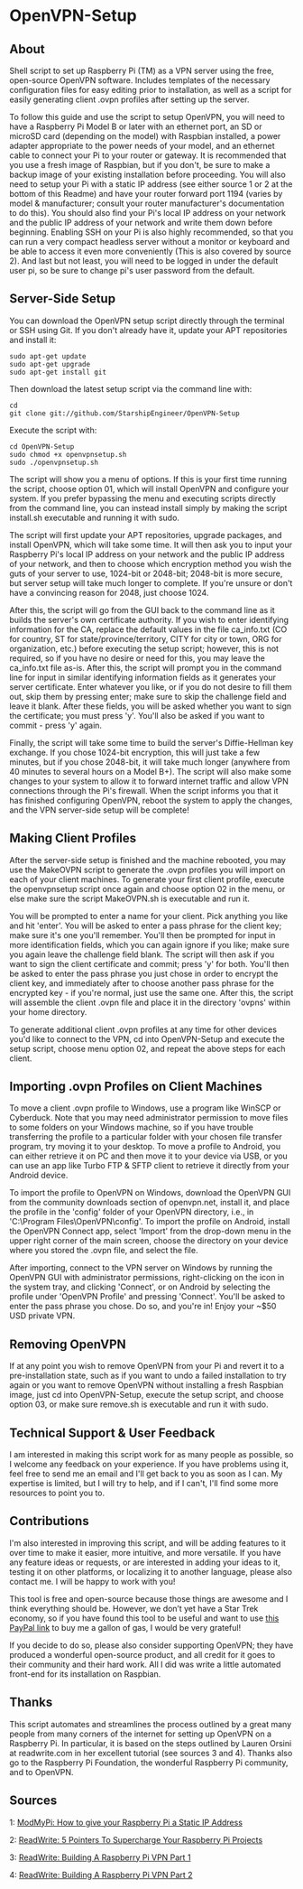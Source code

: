 OpenVPN-Setup
============

About
-----

Shell script to set up Raspberry Pi (TM) as a VPN server using the free, open-source
OpenVPN software. Includes templates of the necessary configuration files for easy
editing prior to installation, as well as a script for easily generating client
.ovpn profiles after setting up the server.

To follow this guide and use the script to setup OpenVPN, you will need to have a
Raspberry Pi Model B or later with an ethernet port, an SD or microSD
card (depending on the model) with Raspbian installed, a power adapter appropriate
to the power needs of your model, and an ethernet cable to connect your Pi to your
router or gateway. It is recommended that you use a fresh image of Raspbian, but if
you don't, be sure to make a backup image of your existing installation before
proceeding. You will also need to setup your Pi with a static IP address (see
either source 1 or 2 at the bottom of this Readme) and have your router forward
port 1194 (varies by model & manufacturer; consult your router manufacturer's
documentation to do this). You should also find your Pi's local IP address on your
network and the public IP address of your network and write them down before
beginning. Enabling SSH on your Pi is also highly recommended, so that you can run a
very compact headless server without a monitor or keyboard and be able to access it
even more conveniently (This is also covered by source 2). And last but not least,
you will need to be logged in under the default user pi,  so be sure to change pi's
user password from the default.

Server-Side Setup
-----------------

You can download the OpenVPN setup script directly through the terminal or SSH using
Git. If you don't already have it, update your APT repositories and install it:

```shell
sudo apt-get update
sudo apt-get upgrade
sudo apt-get install git
```

Then download the latest setup script via the command line with:

```shell
cd
git clone git://github.com/StarshipEngineer/OpenVPN-Setup
```

Execute the script with:

```shell
cd OpenVPN-Setup
sudo chmod +x openvpnsetup.sh
sudo ./openvpnsetup.sh
```

The script will show you a menu of options. If this is your first time running the script,
choose option 01, which will install OpenVPN and configure your system. If you prefer
bypassing the menu and executing scripts directly from the command line, you can instead
install simply by making the script install.sh executable and running it with sudo.

The script will first update your APT repositories, upgrade packages, and install OpenVPN,
which will take some time. It will then ask you to input your Raspberry Pi's local IP
address on your network and the public IP address of your network, and then to choose
which encryption method you wish the guts of your server to use, 1024-bit or 2048-bit;
2048-bit is more secure, but server setup will take much longer to complete. If you're
unsure or don't have a convincing reason for 2048, just choose 1024.

After this, the script will go from the GUI back to the command line as it builds the
server's own certificate authority. If you wish to enter identifying information for the
CA, replace the default values in the file ca_info.txt (CO for country, ST for
state/province/territory, CITY for city or town, ORG for organization, etc.) before
executing the setup script; however, this is not required, so if you have no desire or
need for this, you may leave the ca_info.txt file as-is. After this, the script will
prompt you in the command line for input in similar identifying information fields as it
generates your server certificate. Enter whatever you like, or if you do not desire to
fill them out, skip them by pressing enter; make sure to skip the challenge field and
leave it blank. After these fields, you will be asked whether you want to sign the
certificate; you must press 'y'. You'll also be asked if you want to commit - press 'y'
again.

Finally, the script will take some time to build the server's Diffie-Hellman key
exchange. If you chose 1024-bit encryption, this will just take a few minutes, but if you
chose 2048-bit, it will take much longer (anywhere from 40 minutes to several hours on a
Model B+). The script will also make some changes to your system to allow it to forward
internet traffic and allow VPN connections through the Pi's firewall. When the script
informs you that it has finished configuring OpenVPN, reboot the system to apply the
changes, and the VPN server-side setup will be complete!

Making Client Profiles
----------------------

After the server-side setup is finished and the machine rebooted, you may use the MakeOVPN script
to generate the .ovpn profiles you will import on each of your client machines. To generate your
first client profile, execute the openvpnsetup script once again and choose option 02 in the menu,
or else make sure the script MakeOVPN.sh is executable and run it.

You will be prompted to enter a name for your client. Pick anything you like and hit 'enter'. 
You will be asked to enter a pass phrase for the client key; make sure it's one you'll remember.
You'll then be prompted for input in more identification fields, which you can again ignore if
you like; make sure you again leave the challenge field blank. The script will then ask if you
want to sign the client certificate and commit; press 'y' for both. You'll then be asked to enter
the pass phrase you just chose in order to encrypt the client key, and immediately after to choose
another pass phrase for the encrypted key - if you're normal, just use the same one. After this,
the script will assemble the client .ovpn file and place it in the directory 'ovpns' within your
home directory.

To generate additional client .ovpn profiles at any time for other devices you'd like to connect
to the VPN, cd into OpenVPN-Setup and execute the setup script, choose menu option 02, and repeat
the above steps for each client.

Importing .ovpn Profiles on Client Machines
--------------------------------------------

To move a client .ovpn profile to Windows, use a program like WinSCP or Cyberduck. Note that
you may need administrator permission to move files to some folders on your Windows machine,
so if you have trouble transferring the profile to a particular folder with your chosen file
transfer program, try moving it to your desktop. To move a profile to Android, you can either
retrieve it on PC and then move it to your device via USB, or you can use an app like Turbo
FTP & SFTP client to retrieve it directly from your Android device.

To import the profile to OpenVPN on Windows, download the OpenVPN GUI from the community downloads
section of openvpn.net, install it, and place the profile in the 'config' folder of your OpenVPN
directory, i.e., in 'C:\Program Files\OpenVPN\config'. To import the profile on Android, install
the OpenVPN Connect app, select 'Import' from the drop-down menu in the upper right corner of the
main screen, choose the directory on your device where you stored the .ovpn file, and select the
file.

After importing, connect to the VPN server on Windows by running the OpenVPN GUI with
administrator permissions, right-clicking on the icon in the system tray, and clicking 'Connect',
or on Android by selecting the profile under 'OpenVPN Profile' and pressing 'Connect'. You'll be
asked to enter the pass phrase you chose. Do so, and you're in! Enjoy your ~$50 USD private VPN.

Removing OpenVPN
----------------

If at any point you wish to remove OpenVPN from your Pi and revert it to a
pre-installation state, such as if you want to undo a failed installation to try again or
you want to remove OpenVPN without installing a fresh Raspbian image, just cd into
OpenVPN-Setup, execute the setup script, and choose option 03, or make sure remove.sh is
executable and run it with sudo.

Technical Support & User Feedback
---------------------------------

I am interested in making this script work for as many people as possible, so I welcome any
feedback on your experience. If you have problems using it, feel free to send me an email and
I'll get back to you as soon as I can. My expertise is limited, but I will try to help, and
if I can't, I'll find some more resources to point you to.

Contributions
-------------

I'm also interested in improving this script, and will be adding features to it over time to
make it easier, more intuitive, and more versatile. If you have any feature ideas or requests,
or are interested in adding your ideas to it, testing it on other platforms, or localizing it to
another language, please also contact me. I will be happy to work with you!

This tool is free and open-source because those things are awesome and I think everything should
be. However, we don’t yet have a Star Trek economy, so if you have found this tool to be useful
and want to use
[this PayPal link](https://www.paypal.com/cgi-bin/webscr?cmd=_s-xclick&hosted_button_id=K99QGVL7KA6ZL)
to buy me a gallon of gas, I would be very grateful!

If you decide to do so, please also consider supporting OpenVPN; they
have produced a wonderful open-source product, and all credit for it goes to their community and
their hard work. All I did was write a little automated front-end for its installation on Raspbian.

Thanks
------

This script automates and streamlines the process outlined by a great many people from many corners
of the internet for setting up OpenVPN on a Raspberry Pi. In particular, it is based on the steps
outlined by Lauren Orsini at readwrite.com in her excellent tutorial (see sources 3 and 4). Thanks
also go to the Raspberry Pi Foundation, the wonderful Raspberry Pi community, and to OpenVPN.

Sources
-------

1: [ModMyPi: How to give your Raspberry Pi a Static IP Address](https://www.modmypi.com/blog/tutorial-how-to-give-your-raspberry-pi-a-static-ip-address)

2: [ReadWrite: 5 Pointers To Supercharge Your Raspberry Pi Projects](http://readwrite.com/2014/04/09/raspberry-pi-projects-ssh-remote-desktop-static-ip-tutorial?utm_content=readwrite3-orionautotweet&awesm=readwr.it_b1UN&utm_campaign=&utm_medium=readwr.it-twitter&utm_source=t.co#awesm=~oAXilI0BMOHsS3)

3: [ReadWrite: Building A Raspberry Pi VPN Part 1](http://readwrite.com/2014/04/10/raspberry-pi-vpn-tutorial-server-secure-web-browsing)

4: [ReadWrite: Building A Raspberry Pi VPN Part 2](http://readwrite.com/2014/04/11/building-a-raspberry-pi-vpn-part-two-creating-an-encrypted-client-side#awesm=~oB89WBfWrt21bV)
